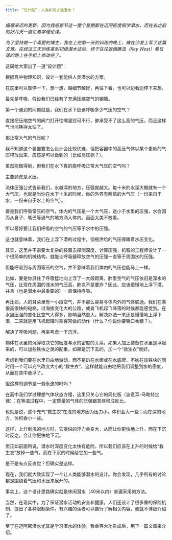 ```yaml
---
title: “设计题”：人类如何才能潜水？
---
```


*姗姗来迟的更新。因为我感恩节这一整个星期都在迈阿密度假学潜水，而在去之前的好几天一直忙着学理论课。*

*为了坚持做一个周更的博主，我在上完第一天的训练的晚上，瘫在沙发上写了这篇文章。在经过三天训练拿到初级潜水证后，终于在往返西礁岛（Key West）看日落的路上在手机上修改完了。*

这周给大家出了一道“设计题”：

根据高中物理知识，设计一套能供人类潜水的方案。

在这里可以暂停一下，想一想，越细节越好，再往下看。也可以边看边停下来想。



最先是呼吸，假设我们已经有了充满压缩空气的钢瓶。

第一个遇到的问题就是，我们在水下应该呼吸多少气压的空气？

直接把压缩空气的阀门打开往嘴里怼可不行，肺承受不了这么高的气压，而且这样气也消耗得太快了。

那正常大气的气压呢？

我不知道这个装置要怎么设计会比较优雅，但把容器中的高压气体以某个更低的气压释放出来，应该是可以做到的（比如高压锅？）。

虽然能做得到，但我们在水下真的能呼吸正常大气压的空气吗？

主要顾虑是水压。

流体压强公式告诉我们，水越深的地方，压强就越大。每十米的水深大概就有一个大气压。也就是当你在水下十米的时候，你的外界有两倍的大气压（一份来自于水，一份来自于水上的空气）。

要是我们呼吸常压的空气，体内的气压是一个大气压，远小于水里的压强，水会因而从鼻子、嘴巴等通气的地方涌入体内。画面太美不敢看。

所以最好要让我们呼吸的空气的气压等于水中的压强。

这也就意味着，我们在上浮下潜的过程中，钢瓶供给的气压得跟着水压变化。

其实，这里并不需要太复杂的装置去探测深度、计算压强，机智的工程师设计了一个很简单的机械结构，就能让呼吸器释放空气的压强一直等于周围水的压强。

但能呼吸到与周围等压的空气，并不意味着我们体内的气压也能马上一样。

比如，要是你屏住了呼吸猛地向上浮了一大段距离，肺里空气的气压依旧是深水的气压，比现在周围的浅水的气压高，肺岂不是要炸？因此，应该缓慢地上浮下潜，并且（也是潜水中最重要的）一直保持呼吸。

再比如，人的耳朵里有一小段空气，并不那么容易与体内外的气体联通。我们在乘很高很快的电梯，过海拔变化大的公路，或者飞机起飞降落的时候都能感觉到。在水里压强的变化比空气大得多，影响当然更大。解决办法一来还是慢慢地上浮下潜，二来就是用飞机起降时乘客常做的动作（什么？你说你要嚼口香糖？）。

解决了呼吸问题，再来考虑一下沉浮。

物体在水里的沉浮取决它的密度与水的密度的关系。如果人加上装备在水里是浮起来的，可以加些铁块之类的配重。如果是沉下去的，加一个“救生衣”就好。

考虑到我们要在水里自由地游动，而不是趴在水面或在水底爬，不妨在加铁块的同时用一个可以充气改变大小的“救生衣”。这样就能自由地把我们调整到水的密度，从而在其中悬浮了。

但这样的调节是一劳永逸的吗吗？

在高中我们学过理想气体状态方程，这里只关心它的简化版（波意耳-马略特定律）：在等温过程中，一定质量的气体的压强跟其体积成反比。

也就是说，这个充气“救生衣”在浅的地方因为压力小，体积会大一些；而在深的地方，体积会小一些。

这样，上升到浅的地方时，它提供的浮力会变大，从而让你更快地上升。而在下沉时反之，会让你更快地下沉。

但正如前面所说，潜水时深度变化太快有危险，所以我们应该在上升的时候给“救生衣”放掉一些气，而在下沉的时候给它加一些气。

是不是有点反直觉？但确实是这样。

现在，我们就大致实现了一个让人类能够潜水的设计。你会发现，几乎所有的讨论都是围绕着气压和水压来展开的。

事实上，这个设计思路确实就是休闲潜水（40米以内）普遍采用的方法。

当然，在现实中，为了保证潜水活动的安全和健康，人们还设计了很多重的保险机制，提出了各种限制条件。有兴趣的读者可以自行了解相关内容，我就不详细介绍了。

至于在迈阿密潜水尤其是学习潜水的体验，我会等大功告成后，用下一篇文章来介绍。
